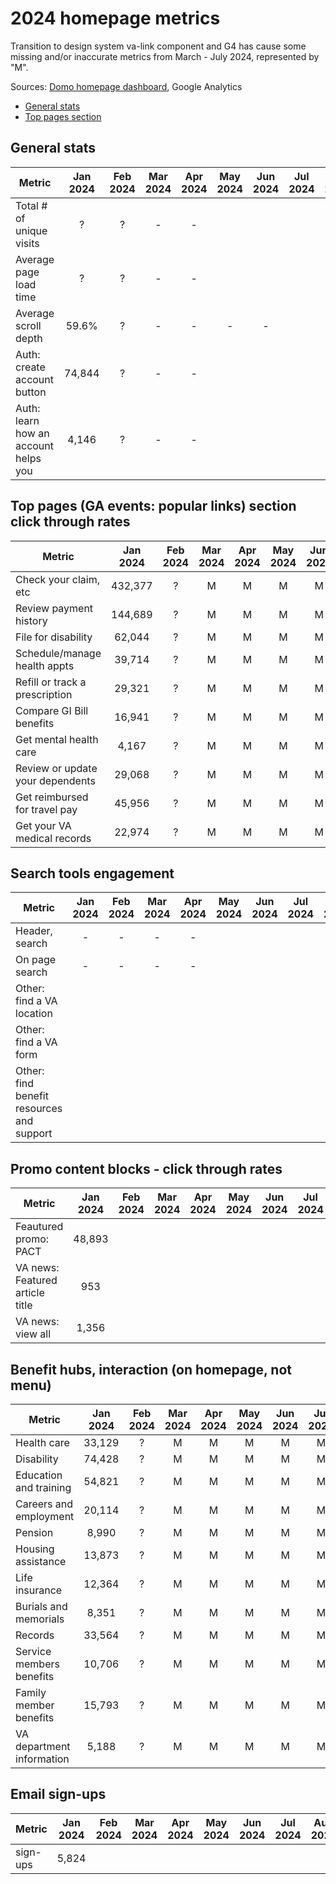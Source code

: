 # 2024 homepage metrics
Transition to design system va-link component and G4 has cause some missing and/or inaccurate metrics from March - July 2024, represented by "M".

Sources: [Domo homepage dashboard](https://va-gov.domo.com/page/80919003), Google Analytics

- [General stats](https://github.com/department-of-veterans-affairs/va.gov-team/edit/master/products/home-page/analytics/2024_data.md#general-stats)
- [Top pages section](https://github.com/department-of-veterans-affairs/va.gov-team/edit/master/products/home-page/analytics/2024_data.md#top-pages-section-click-through-rates)

## General stats
| Metric | Jan 2024 | Feb 2024 | Mar 2024 | Apr 2024 | May 2024 | Jun 2024 | Jul 2024	| Aug 2024 | Sep 2024 | Oct 2024 | Nov 2024 | Dec 2024
|---|:---:|:---:|:---:|:---:|:---:|:---:|:---:|:---:|:---:|:---:|:---:|:---:|
| Total # of unique visits | ? | ? |- |-
| Average page load time | ? | ? |- |-
| Average scroll depth | 59.6% | ? |- |- |-|-|
| Auth: create account button | 74,844| ? |- |-
| Auth: learn how an account helps you | 4,146 | ? |- |-

## Top pages (GA events: popular links) section click through rates
| Metric | Jan 2024 | Feb 2024 | Mar 2024 | Apr 2024 | May 2024 | Jun 2024 | Jul 2024	| Aug 2024 | Sep 2024 | Oct 2024 | Nov 2024 | Dec 2024
|---|:---:|:---:|:---:|:---:|:---:|:---:|:---:|:---:|:---:|:---:|:---:|:---:|
| Check your claim, etc | 432,377 | ? | M | M | M | M | M
| Review payment history | 144,689| ? | M | M | M | M | M
| File for disability | 62,044 | ? | M | M | M | M | M
| Schedule/manage health appts | 39,714| ? | M | M | M | M | M
| Refill or track a prescription | 29,321 | ? | M | M | M | M | M
| Compare GI Bill benefits | 16,941 | ? | M | M | M | M | M
| Get mental health care | 4,167 | ? | M | M | M | M | M
| Review or update your dependents | 29,068| ? | M | M | M | M | M
| Get reimbursed for travel pay | 45,956 | ? | M | M | M | M | M
| Get your VA medical records | 22,974 | ? | M | M | M | M | M

## Search tools engagement
| Metric | Jan 2024 | Feb 2024 | Mar 2024 | Apr 2024 | May 2024 | Jun 2024 | Jul 2024	| Aug 2024 | Sep 2024 | Oct 2024 | Nov 2024 | Dec 2024
|---|:---:|:---:|:---:|:---:|:---:|:---:|:---:|:---:|:---:|:---:|:---:|:---:|
| Header, search | - | - |- |-
| On page search | - | - |- |-
| Other: find a VA location  |  |  | |
| Other: find a VA form  |  |  | |
| Other: find benefit resources and support  |  |  | |

## Promo content blocks - click through rates
| Metric | Jan 2024 | Feb 2024 | Mar 2024 | Apr 2024 | May 2024 | Jun 2024 | Jul 2024	| Aug 2024 | Sep 2024 | Oct 2024 | Nov 2024 | Dec 2024
|---|:---:|:---:|:---:|:---:|:---:|:---:|:---:|:---:|:---:|:---:|:---:|:---:|
| Feautured promo: PACT | 48,893 |  | |
| VA news: Featured article title | 953 |  | |
| VA news: view all | 1,356 |  | |

## Benefit hubs, interaction  (on homepage, not menu)
| Metric | Jan 2024 | Feb 2024 | Mar 2024 | Apr 2024 | May 2024 | Jun 2024 | Jul 2024	| Aug 2024 | Sep 2024 | Oct 2024 | Nov 2024 | Dec 2024
|---|:---:|:---:|:---:|:---:|:---:|:---:|:---:|:---:|:---:|:---:|:---:|:---:|
| Health care | 33,129 | ? | M | M | M | M | M
| Disability | 74,428 | ? | M | M | M | M | M
| Education and training | 54,821 | ? | M | M | M | M | M
| Careers and employment | 20,114 | ? | M | M | M | M | M
| Pension | 8,990 | ? | M | M | M | M | M
| Housing assistance | 13,873 | ? | M | M | M | M | M
| Life insurance | 12,364 | ? | M | M | M | M | M
| Burials and memorials | 8,351 | ? | M | M | M | M | M
| Records | 33,564 | ? | M | M | M | M | M
| Service members benefits | 10,706 | ? | M | M | M | M | M
| Family member benefits | 15,793 | ? | M | M | M | M | M
| VA department information | 5,188 | ? | M | M | M | M | M

## Email sign-ups
| Metric | Jan 2024 | Feb 2024 | Mar 2024 | Apr 2024 | May 2024 | Jun 2024 | Jul 2024	| Aug 2024 | Sep 2024 | Oct 2024 | Nov 2024 | Dec 2024
|---|:---:|:---:|:---:|:---:|:---:|:---:|:---:|:---:|:---:|:---:|:---:|:---:|
| sign-ups | 5,824 |  | |
